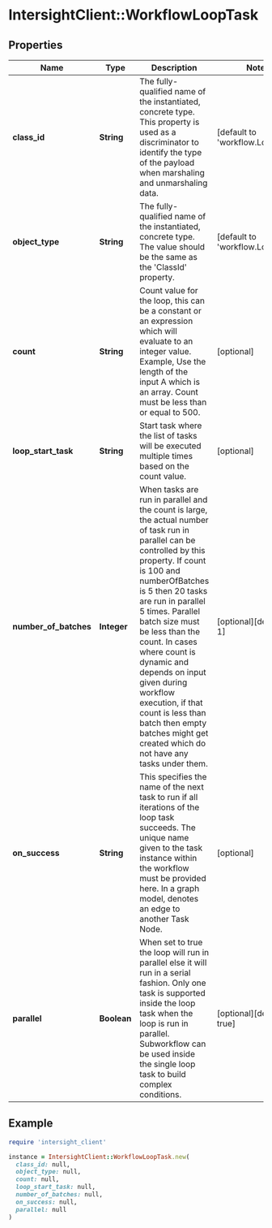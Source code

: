 # IntersightClient::WorkflowLoopTask

## Properties

| Name | Type | Description | Notes |
| ---- | ---- | ----------- | ----- |
| **class_id** | **String** | The fully-qualified name of the instantiated, concrete type. This property is used as a discriminator to identify the type of the payload when marshaling and unmarshaling data. | [default to &#39;workflow.LoopTask&#39;] |
| **object_type** | **String** | The fully-qualified name of the instantiated, concrete type. The value should be the same as the &#39;ClassId&#39; property. | [default to &#39;workflow.LoopTask&#39;] |
| **count** | **String** | Count value for the loop, this can be a constant or an expression which will evaluate to an integer value. Example, Use the length of the input A which is an array. Count must be less than or equal to 500. | [optional] |
| **loop_start_task** | **String** | Start task where the list of tasks will be executed multiple times based on the count value. | [optional] |
| **number_of_batches** | **Integer** | When tasks are run in parallel and the count is large, the actual number of task run in parallel can be controlled by this property. If count is 100 and numberOfBatches is 5 then 20 tasks are run in parallel 5 times. Parallel batch size must be less than the count. In cases where count is dynamic and depends on input given during workflow execution, if that count is less than batch then empty batches might get created which do not have any tasks under them. | [optional][default to 1] |
| **on_success** | **String** | This specifies the name of the next task to run if all iterations of the loop task succeeds. The unique name given to the task instance within the workflow must be provided here. In a graph model, denotes an edge to another Task Node. | [optional] |
| **parallel** | **Boolean** | When set to true the loop will run in parallel else it will run in a serial fashion. Only one task is supported inside the loop task when the loop is run in parallel. Subworkflow can be used inside the single loop task to build complex conditions. | [optional][default to true] |

## Example

```ruby
require 'intersight_client'

instance = IntersightClient::WorkflowLoopTask.new(
  class_id: null,
  object_type: null,
  count: null,
  loop_start_task: null,
  number_of_batches: null,
  on_success: null,
  parallel: null
)
```

